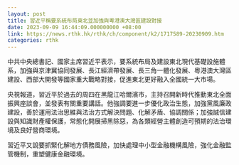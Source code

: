 ```yaml
---
layout: post
title: 習近平稱要系統布局東北並加強與粵港澳大灣區建設對接
date: 2023-09-09 16:44:09.000000000 +08:00
link: https://news.rthk.hk/rthk/ch/component/k2/1717589-20230909.htm
categories: rthk
---
```


中共中央總書記、國家主席習近平表示，要系統布局及建設東北現代基礎設施體系，加強與京津冀協同發展、長江經濟帶發展、長三角一體化發展、粵港澳大灣區建設、西部大開發等國家重大戰略對接，促進東北更好融入全國統一大市場。

央視報道，習近平於過去的周四在黑龍江哈爾濱市，主持召開新時代推動東北全面振興座談會，並發表有關重要講話。他強調要進一步優化政治生態，加強黨風廉政建設，善於運用法治思維與法治方式解決問題、化解矛盾、協調關係；加強誠信建設與知識財產權保護，常態化開展掃黑除惡，為各類經營主體創造可預期的法治環境及良好營商環境。

習近平又說要抓緊化解地方債務風險，加快處理中小型金融機構風險，強化金融監管機制，重塑健康金融環境。
